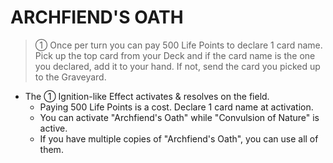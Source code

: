 
# ARCHFIEND'S OATH  
> ① Once per turn you can pay 500 Life Points to declare 1 card name. Pick up the top card from your Deck and if the card name is the one you declared, add it to your hand. If not, send the card you picked up to the Graveyard.

*   The ① Ignition-like Effect activates & resolves on the field.
    *   Paying 500 Life Points is a cost. Declare 1 card name at activation.
    *   You can activate "Archfiend's Oath" while "Convulsion of Nature" is active.
    *   If you have multiple copies of "Archfiend's Oath", you can use all of them.

  